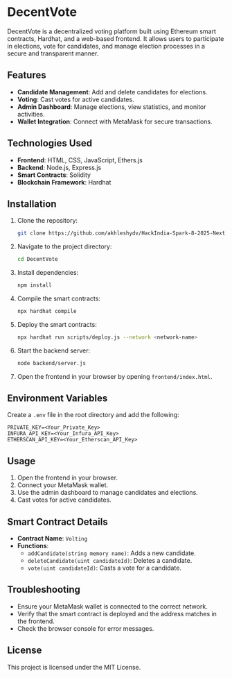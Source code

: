 # DecentVote

DecentVote is a decentralized voting platform built using Ethereum smart contracts, Hardhat, and a web-based frontend. It allows users to participate in elections, vote for candidates, and manage election processes in a secure and transparent manner.

## Features

- **Candidate Management**: Add and delete candidates for elections.
- **Voting**: Cast votes for active candidates.
- **Admin Dashboard**: Manage elections, view statistics, and monitor activities.
- **Wallet Integration**: Connect with MetaMask for secure transactions.

## Technologies Used

- **Frontend**: HTML, CSS, JavaScript, Ethers.js
- **Backend**: Node.js, Express.js
- **Smart Contracts**: Solidity
- **Blockchain Framework**: Hardhat

## Installation

1. Clone the repository:
   ```bash
   git clone https://github.com/akhleshydv/HackIndia-Spark-8-2025-Next-Loop.git
   ```

2. Navigate to the project directory:
   ```bash
   cd DecentVote
   ```

3. Install dependencies:
   ```bash
   npm install
   ```

4. Compile the smart contracts:
   ```bash
   npx hardhat compile
   ```

5. Deploy the smart contracts:
   ```bash
   npx hardhat run scripts/deploy.js --network <network-name>
   ```

6. Start the backend server:
   ```bash
   node backend/server.js
   ```

7. Open the frontend in your browser by opening `frontend/index.html`.

## Environment Variables

Create a `.env` file in the root directory and add the following:

```
PRIVATE_KEY=<Your_Private_Key>
INFURA_API_KEY=<Your_Infura_API_Key>
ETHERSCAN_API_KEY=<Your_Etherscan_API_Key>
```

## Usage

1. Open the frontend in your browser.
2. Connect your MetaMask wallet.
3. Use the admin dashboard to manage candidates and elections.
4. Cast votes for active candidates.

## Smart Contract Details

- **Contract Name**: `Volting`
- **Functions**:
  - `addCandidate(string memory name)`: Adds a new candidate.
  - `deleteCandidate(uint candidateId)`: Deletes a candidate.
  - `vote(uint candidateId)`: Casts a vote for a candidate.

## Troubleshooting

- Ensure your MetaMask wallet is connected to the correct network.
- Verify that the smart contract is deployed and the address matches in the frontend.
- Check the browser console for error messages.

## License

This project is licensed under the MIT License.

